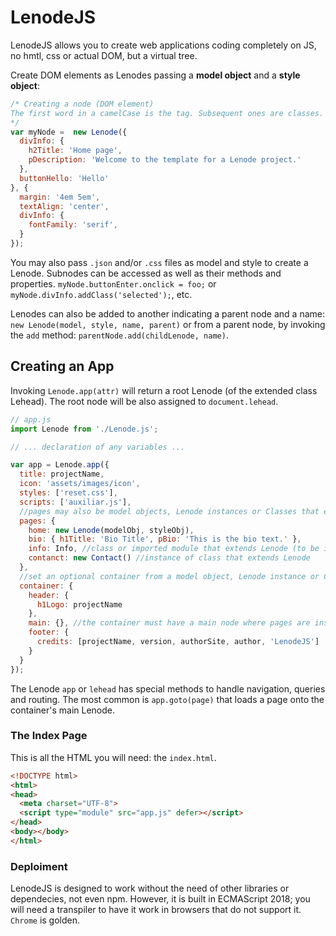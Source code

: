 # LenodeJS
LenodeJS allows you to create web applications coding completely on JS, no hmtl, css or actual DOM, but a virtual tree.

Create DOM elements as Lenodes passing a **model object** and a **style object**:
```js
/* Creating a node (DOM element) 
The first word in a camelCase is the tag. Subsequent ones are classes. You may also use _ as in 'div_info'
*/
var myNode =  new Lenode({
  divInfo: {
    h2Title: 'Home page',
    pDescription: 'Welcome to the template for a Lenode project.'
  },
  buttonHello: 'Hello'
}, {
  margin: '4em 5em',
  textAlign: 'center',
  divInfo: {
    fontFamily: 'serif',
  }
});
```
You may also pass `.json` and/or `.css` files as model and style to create a Lenode. Subnodes can be accessed as well as their methods and properties. `myNode.buttonEnter.onclick = foo;` or `myNode.divInfo.addClass('selected');`, etc.

Lenodes can also be added to another indicating a parent node and a name: `new Lenode(model, style, name, parent)` or from a parent node, by invoking the `add` method: `parentNode.add(childLenode, name)`.

## Creating an App
Invoking `Lenode.app(attr)` will return a root Lenode (of the extended class Lehead). The root node will be also assigned to `document.lehead`.
```js
// app.js
import Lenode from './Lenode.js';

// ... declaration of any variables ...

var app = Lenode.app({
  title: projectName,
  icon: 'assets/images/icon',
  styles: ['reset.css'],
  scripts: ['auxiliar.js'],
  //pages may also be model objects, Lenode instances or Classes that extend Lenode
  pages: {
    home: new Lenode(modelObj, styleObj),
    bio: { h1Title: 'Bio Title', pBio: 'This is the bio text.' },
    info: Info, //class or imported module that extends Lenode (to be instantiated)
    contanct: new Contact() //instance of class that extends Lenode
  },
  //set an optional container from a model object, Lenode instance or Class that extends Lenode
  container: {
    header: {
      h1Logo: projectName
    },
    main: {}, //the container must have a main node where pages are inserted
    footer: {
      credits: [projectName, version, authorSite, author, 'LenodeJS']
    }
  }
});
```
The Lenode `app` or `lehead` has special methods to handle navigation, queries and routing. The most common is `app.goto(page)` that loads a page onto the container's main Lenode.
### The Index Page
This is all the HTML you will need: the `index.html`.
```html
<!DOCTYPE html>
<html>
<head>
  <meta charset="UTF-8">
  <script type="module" src="app.js" defer></script>
</head>
<body></body>
</html>
```
### Deploiment
LenodeJS is designed to work without the need of other libraries or dependecies, not even npm. However, it is built in ECMAScript 2018; you will need a transpiler to have it work in browsers that do not support it. `Chrome` is golden.
